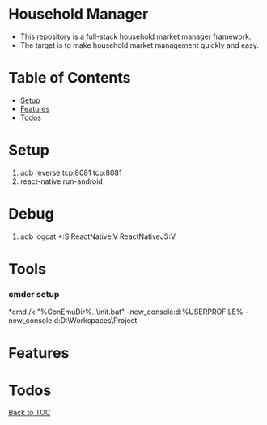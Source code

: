 Household Manager
=================

* This repository is a full-stack household market manager framework.
* The target is to make household market management quickly and easy.

Table of Contents
=================

* [Setup](#setup)
* [Features](#features)
* [Todos](#todos)


Setup
========
1. adb reverse tcp:8081 tcp:8081
2. react-native run-android

Debug
========
1. adb logcat *:S ReactNative:V ReactNativeJS:V

Tools
========
### cmder setup 
*cmd /k "%ConEmuDir%\..\init.bat"  -new_console:d:%USERPROFILE% -new_console:d:D:\Workspaces\Project

Features
========

Todos
========

[Back to TOC](#table-of-contents)

